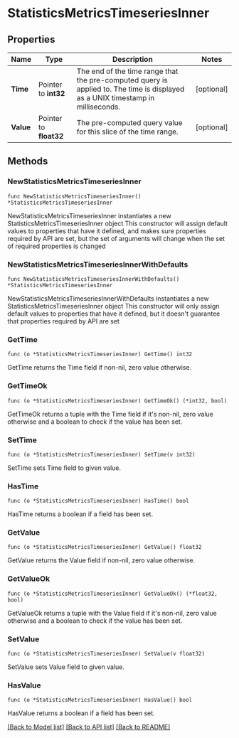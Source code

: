 # StatisticsMetricsTimeseriesInner

## Properties

Name | Type | Description | Notes
------------ | ------------- | ------------- | -------------
**Time** | Pointer to **int32** | The end of the time range that the pre-computed query is applied to. The time is displayed as a UNIX timestamp in milliseconds. | [optional] 
**Value** | Pointer to **float32** | The pre-computed query value for this slice of the time range. | [optional] 

## Methods

### NewStatisticsMetricsTimeseriesInner

`func NewStatisticsMetricsTimeseriesInner() *StatisticsMetricsTimeseriesInner`

NewStatisticsMetricsTimeseriesInner instantiates a new StatisticsMetricsTimeseriesInner object
This constructor will assign default values to properties that have it defined,
and makes sure properties required by API are set, but the set of arguments
will change when the set of required properties is changed

### NewStatisticsMetricsTimeseriesInnerWithDefaults

`func NewStatisticsMetricsTimeseriesInnerWithDefaults() *StatisticsMetricsTimeseriesInner`

NewStatisticsMetricsTimeseriesInnerWithDefaults instantiates a new StatisticsMetricsTimeseriesInner object
This constructor will only assign default values to properties that have it defined,
but it doesn't guarantee that properties required by API are set

### GetTime

`func (o *StatisticsMetricsTimeseriesInner) GetTime() int32`

GetTime returns the Time field if non-nil, zero value otherwise.

### GetTimeOk

`func (o *StatisticsMetricsTimeseriesInner) GetTimeOk() (*int32, bool)`

GetTimeOk returns a tuple with the Time field if it's non-nil, zero value otherwise
and a boolean to check if the value has been set.

### SetTime

`func (o *StatisticsMetricsTimeseriesInner) SetTime(v int32)`

SetTime sets Time field to given value.

### HasTime

`func (o *StatisticsMetricsTimeseriesInner) HasTime() bool`

HasTime returns a boolean if a field has been set.

### GetValue

`func (o *StatisticsMetricsTimeseriesInner) GetValue() float32`

GetValue returns the Value field if non-nil, zero value otherwise.

### GetValueOk

`func (o *StatisticsMetricsTimeseriesInner) GetValueOk() (*float32, bool)`

GetValueOk returns a tuple with the Value field if it's non-nil, zero value otherwise
and a boolean to check if the value has been set.

### SetValue

`func (o *StatisticsMetricsTimeseriesInner) SetValue(v float32)`

SetValue sets Value field to given value.

### HasValue

`func (o *StatisticsMetricsTimeseriesInner) HasValue() bool`

HasValue returns a boolean if a field has been set.


[[Back to Model list]](../README.md#documentation-for-models) [[Back to API list]](../README.md#documentation-for-api-endpoints) [[Back to README]](../README.md)


